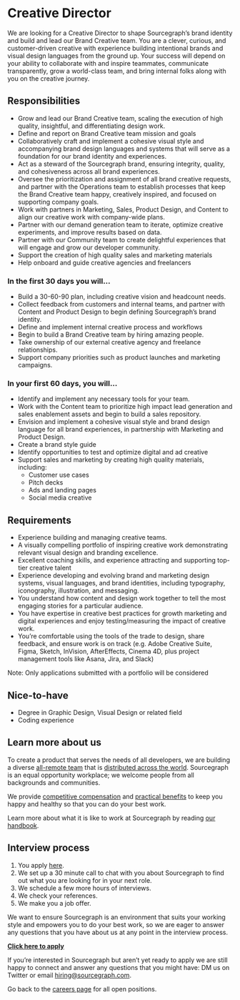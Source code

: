 # **Creative Director**

We are looking for a Creative Director to shape Sourcegraph’s brand identity and build and lead our Brand Creative team. You are a clever, curious, and customer-driven creative with experience building intentional brands and visual design languages from the ground up. Your success will depend on your ability to collaborate with and inspire teammates, communicate transparently, grow a world-class team, and bring internal folks along with you on the creative journey.

## Responsibilities

* Grow and lead our Brand Creative team, scaling the execution of high quality, insightful, and differentiating design work.
* Define and report on Brand Creative team mission and goals
* Collaboratively craft and implement a cohesive visual style and accompanying brand design languages and systems that will serve as a foundation for our brand identity and experiences.
* Act as a steward of the Sourcegraph brand, ensuring integrity, quality, and cohesiveness across all brand experiences.
* Oversee the prioritization and assignment of all brand creative requests, and partner with the Operations team to establish processes that keep the Brand Creative team happy, creatively inspired, and focused on supporting company goals.
* Work with partners in Marketing, Sales, Product Design, and Content to align our creative work with company-wide plans.
* Partner with our demand generation team to iterate, optimize creative experiments, and improve results based on data.
* Partner with our Community team to create delightful experiences that will engage and grow our developer community.
* Support the creation of high quality sales and marketing materials
* Help onboard and guide creative agencies and freelancers 

### In the first 30 days you will…

* Build a 30-60-90 plan, including creative vision and headcount needs.
* Collect feedback from customers and internal teams, and partner with Content and Product Design to begin defining Sourcegraph’s brand identity.
* Define and implement internal creative process and workflows
* Begin to build a Brand Creative team by hiring amazing people.
* Take ownership of our external creative agency and freelance relationships.
* Support company priorities such as product launches and marketing campaigns.

### In your first 60 days, you will...
* Identify and implement any necessary tools for your team.
* Work with the Content team to prioritize high impact lead generation and sales enablement assets and begin to build a sales repository.
* Envision and implement a cohesive visual style and brand design language for all brand experiences, in partnership with Marketing and Product Design.
* Create a brand style guide
* Identify opportunities to test and optimize digital and ad creative
* Support sales and marketing by creating high quality materials, including:
    * Customer use cases
    * Pitch decks
    * Ads and landing pages
    * Social media creative

## Requirements
* Experience building and managing creative teams.
* A visually compelling portfolio of inspiring creative work demonstrating relevant  visual design and branding excellence.
* Excellent coaching skills, and experience attracting and supporting top-tier creative talent
* Experience developing and evolving brand and marketing design systems, visual languages, and brand identities, including typography, iconography, illustration, and messaging.
* You understand how content and design work together to tell the most engaging stories for a particular audience.
* You have expertise in creative best practices for growth marketing and digital experiences and enjoy testing/measuring the impact of creative work.
* You’re comfortable using the tools of the trade to design, share feedback, and ensure work is on track (e.g. Adobe Creative Suite, Figma, Sketch, InVision, AfterEffects, Cinema 4D, plus project management tools like Asana, Jira, and Slack)

Note: Only applications submitted with a portfolio will be considered

## Nice-to-have
* Degree in Graphic Design, Visual Design or related field
* Coding experience


## Learn more about us
To create a product that serves the needs of all developers, we are building a diverse [all-remote team](https://about.sourcegraph.com/company/remote) that is [distributed across the world](https://about.sourcegraph.com/company/team). Sourcegraph is an equal opportunity workplace; we welcome people from all backgrounds and communities.

We provide [competitive compensation](https://about.sourcegraph.com/handbook/people-ops/compensation) and [practical benefits](https://about.sourcegraph.com/handbook/people-ops/benefits-and-perks) to keep you happy and healthy so that you can do your best work.

Learn more about what it is like to work at Sourcegraph by reading [our handbook](https://about.sourcegraph.com/handbook/).

## Interview process
1. You apply [here](https://jobs.lever.co/sourcegraph/320d9b9a-65f0-4e96-a068-08a1515816b3).
1. We set up a 30 minute call to chat with you about Sourcegraph to find out what you are looking for in your next role.
1. We schedule a few more hours of interviews.
1. We check your references.
1. We make you a job offer.

We want to ensure Sourcegraph is an environment that suits your working style and empowers you to do your best work, so we are eager to answer any questions that you have about us at any point in the interview process.

**[Click here to apply](https://jobs.lever.co/sourcegraph/480e8d71-03af-4659-ac90-b8e32ad4ef34/apply)**

If you’re interested in Sourcegraph but aren’t yet ready to apply we are still happy to connect and answer any questions that you might have: DM us on Twitter or email hiring@sourcegraph.com.

Go back to the [careers page](../../../company/careers.md) for all open positions.



    



